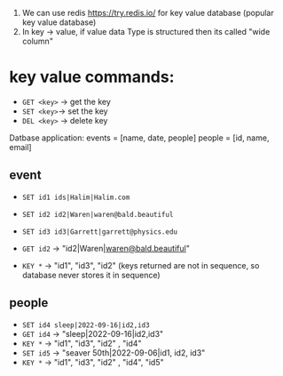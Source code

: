 1. We can use redis https://try.redis.io/ for key value database (popular key value database)
2. In key -> value, if value data Type is structured then its called "wide column" 

# key value commands:
* `GET <key>` -> get the key
* `SET <key>`-> set the key
* `DEL <key>` -> delete key

Datbase application: 
events = [name, date, people] 
people = [id, name, email]


## event
* `SET id1 ids|Halim|Halim.com`
* `SET id2 id2|Waren|waren@bald.beautiful`
* `SET id3 id3|Garrett|garrett@physics.edu`

* `GET id2` -> "id2|Waren|waren@bald.beautiful"
* `KEY *` -> "id1", "id3", "id2" (keys returned are not in sequence, so database never stores it in sequence)

## people 
* `SET id4 sleep|2022-09-16|id2,id3`
* `GET id4` -> "sleep|2022-09-16|id2,id3"
* `KEY *` -> "id1", "id3", "id2" , "id4"
* `SET id5` -> "seaver 50th|2022-09-06|id1, id2, id3"
* `KEY *` -> "id1", "id3", "id2" , "id4", "id5"






